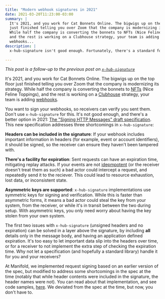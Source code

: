 ```yaml
---
title: "Modern webhook signatures in 2021"
date: 2021-03-20T11:23:00-03:00
summary: |
  It's 2021, and you work for Cat Bonnets Online. The bigwigs up on the top floor
  just finished telling you over Zoom that the company is modernizing its strategy.
  While half the company is converting the bonnets to NFTs (Nice Feline Toppings),
  and the rest is working on a Clubhouse strategy, your team is adding
  webhooks...
description: |
  x-hub-signature isn't good enough. Fortunately, there's a standard for that™.
  
---
```


*This post is a follow-up to the previous post on [`x-hub-signature`][xhub]*

It's 2021, and you work for Cat Bonnets Online. The bigwigs up on the top floor
just finished telling you over Zoom that the company is modernizing its strategy.
While half the company is converting the bonnets to [NFTs][nft] (Nice Feline Toppings),
and the rest is working on a [Clubhouse][clubhouse] strategy, your team is adding
[webhooks][webhook].

You want to sign your webhooks, so receivers can verify you sent them. Don't use
`x-hub-signature` for this. It's not good enough, and there's a better option in 2021:
[The "Signing HTTP Messages" draft specification][httpsig]. This new specification 
addresses three shortcomings in `x-hub-signature`:

**Headers can be included in the signature**: If your webhook includes important
information in headers (for example, event or account identifiers), it should be
signed, so the receiver can ensure they haven't been tampered with.

**There's a facility for expiration**: Sent requests can have an expiration time,
mitigating replay attacks. If your events are not [idepmpotent][idemp] (or the
receiver doesn't treat them as such) a bad actor could intercept a request, and 
repeatedly send it to the reciever. This could lead to resource exhaustion, lost
data, or inconsistent state.

**Asymmetric keys are supported**: `x-hub-signature` implementations use symmetric
keys for signing and verification. While this is faster than asymmetric forms, it
means a bad actor could steal the key from your system, from the receiver, or while
it's in transit between the two during setup. With asymmetric keys, you only need
worry about having the key stolen from your own system.

The first two issues with `x-hub-signature` (unsigned headers and no expiration) can
be solved in a layer above the signature, by including **all** details only in the
message body, and having an application defined expiration. It's too easy to let
important data slip into the headers over time, or for a receiver to not implement
the extra step of checking the expiration time. Why not let a specification (and
hopefully a standard library) handle it for you and your receivers?

At Manifold, we implemented request signing based on an earlier version of the
spec, but modified to address some shortcomings in the spec at the time (notably that
while header contents were included in the signature, the header names were not).
You can read about that implementation, and see code samples, [here][mansig].
We deviated from the spec at the time, but now, you don't have to.

[xhub]: https://repl.ca/what-is-x-hub-signature/ "What is x-hub-signature?"
[nft]: https://en.wikipedia.org/wiki/Non-fungible_token "Wikipedia's description of non-fungible tokens"
[clubhouse]: https://www.joinclubhouse.com/ "Some app or something. not the cooking spice brand. I'm disappointed, too"
[webhook]: https://en.wikipedia.org/wiki/Webhook "Webhook description on Wikipedia"
[httpsig]: https://datatracker.ietf.org/doc/draft-ietf-httpbis-message-signatures/ "Signing HTTP Messages IETF tracker"
[idemp]: https://en.wikipedia.org/wiki/Idempotence "Wikipedia's description of idempotence"
[mansig]: https://docs.manifold.co/enterprise/sell-in-marketplaces/development-guide/request-signing "Archive.org backup of Manifold request signing"
